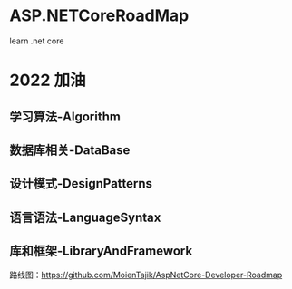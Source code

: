 # ASP.NETCoreRoadMap
learn .net core 

# 2022 加油


## 学习算法-Algorithm
## 数据库相关-DataBase
## 设计模式-DesignPatterns
## 语言语法-LanguageSyntax
## 库和框架-LibraryAndFramework


路线图：https://github.com/MoienTajik/AspNetCore-Developer-Roadmap
